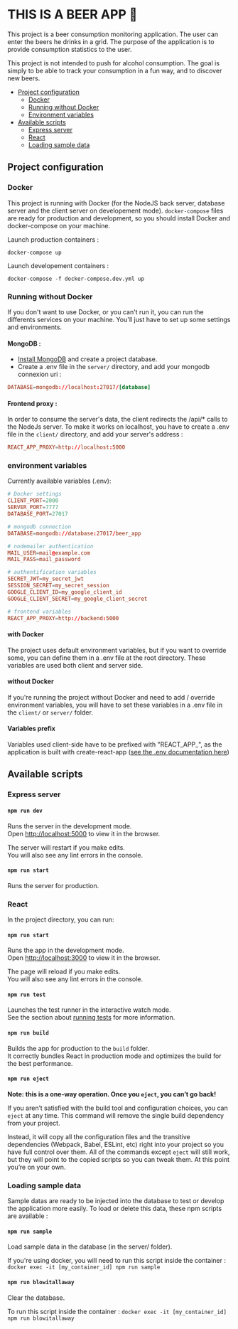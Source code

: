 # THIS IS A BEER APP 🍺

This project is a beer consumption monitoring application. The user can enter the beers he drinks in a grid. The purpose of the application is to provide consumption statistics to the user.

This project is not intended to push for alcohol consumption. The goal is simply to be able to track your consumption in a fun way, and to discover new beers.

- [Project configuration](#project-configuration)
  - [Docker](#docker)
  - [Running without Docker](#docker)
  - [Environment variables](#environmentvariables)
- [Available scripts](#available-scripts)
  - [Express server](#express-server)
  - [React](#react)
  - [Loading sample data](#loading-sample-data)

## Project configuration

### Docker

This project is running with Docker (for the NodeJS back server, database server and the client server on developement mode).
`docker-compose` files are ready for production and development, so you should install Docker and docker-compose on your machine.

Launch production containers :

`docker-compose up`

Launch developement containers :

`docker-compose -f docker-compose.dev.yml up`

### Running without Docker

If you don't want to use Docker, or you can't run it, you can run the differents services on your machine. You'll just have to set up some settings and environments.

#### MongoDB :

- [Install MongoDB](https://docs.mongodb.com/manual/installation/) and create a project database.
- Create a .env file in the `server/` directory, and add your mongodb connexion uri :

```conf
DATABASE=mongodb://localhost:27017/[database]
```

#### Frontend proxy :

In order to consume the server's data, the client redirects the /api/\* calls to the NodeJs server.
To make it works on localhost, you have to create a .env file in the `client/` directory, and add your server's address :

```conf
REACT_APP_PROXY=http://localhost:5000
```

### environment variables

Currently available variables (.env):

```conf
# Docker settings
CLIENT_PORT=2000
SERVER_PORT=7777
DATABASE_PORT=27017

# mongodb connection
DATABASE=mongodb://database:27017/beer_app

# nodemailer authentication
MAIL_USER=mail@example.com
MAIL_PASS=mail_password

# authentification variables
SECRET_JWT=my_secret_jwt
SESSION_SECRET=my_secret_session
GOOGLE_CLIENT_ID=my_google_client_id
GOOGLE_CLIENT_SECRET=my_google_client_secret

# frontend variables
REACT_APP_PROXY=http://backend:5000
```

#### with Docker

The project uses default environment variables, but if you want to override some, you can define them in a .env file at the root directory. These variables are used both client and server side.

#### without Docker

If you're running the project without Docker and need to add / override environment variables, you will have to set these variables in a .env file in the `client/` or `server/` folder.

#### Variables prefix

Variables used client-side have to be prefixed with "REACT_APP\_", as the application is built with create-react-app ([see the .env documentation here](https://create-react-app.dev/docs/adding-custom-environment-variables/))

## Available scripts

### Express server

#### `npm run dev`

Runs the server in the development mode.<br />
Open [http://localhost:5000](http://localhost:5000) to view it in the browser.

The server will restart if you make edits.<br />
You will also see any lint errors in the console.

#### `npm run start`

Runs the server for production.

### React

In the project directory, you can run:

#### `npm run start`

Runs the app in the development mode.<br />
Open [http://localhost:3000](http://localhost:3000) to view it in the browser.

The page will reload if you make edits.<br />
You will also see any lint errors in the console.

#### `npm run test`

Launches the test runner in the interactive watch mode.<br />
See the section about [running tests](https://facebook.github.io/create-react-app/docs/running-tests) for more information.

#### `npm run build`

Builds the app for production to the `build` folder.<br />
It correctly bundles React in production mode and optimizes the build for the best performance.

#### `npm run eject`

**Note: this is a one-way operation. Once you `eject`, you can’t go back!**

If you aren’t satisfied with the build tool and configuration choices, you can `eject` at any time. This command will remove the single build dependency from your project.

Instead, it will copy all the configuration files and the transitive dependencies (Webpack, Babel, ESLint, etc) right into your project so you have full control over them. All of the commands except `eject` will still work, but they will point to the copied scripts so you can tweak them. At this point you’re on your own.

### Loading sample data

Sample datas are ready to be injected into the database to test or develop the application more easily. To load or delete this data, these npm scripts are available :

#### `npm run sample`

Load sample data in the database (in the server/ folder).

If you're using docker, you will need to run this script inside the container :
`docker exec -it [my_container_id] npm run sample`

#### `npm run blowitallaway`

Clear the database.

To run this script inside the container :
`docker exec -it [my_container_id] npm run blowitallaway`

